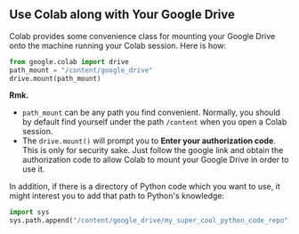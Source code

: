 

## Use Colab along with Your Google Drive
Colab provides some convenience class for mounting your Google Drive
onto the machine running your Colab session. Here is how:
```python
from google.colab import drive
path_mount = "/content/google_drive"
drive.mount(path_mount)
```

**Rmk.**

- `path_mount` can be any path you find convenient. Normally, you should by default find yourself under the
  path `/content` when you open a Colab session.
- The `drive.mount()` will prompt you to **Enter your authorization code**. This is only for security sake.
  Just follow the google link and obtain the authorization code to allow Colab to mount your Google Drive in order
  to use it.


In addition, if there is a directory of Python code which you want to use, it might interest you to add that path
to Python's knowledge:
```python
import sys
sys.path.append("/content/google_drive/my_super_cool_python_code_repo")
```



